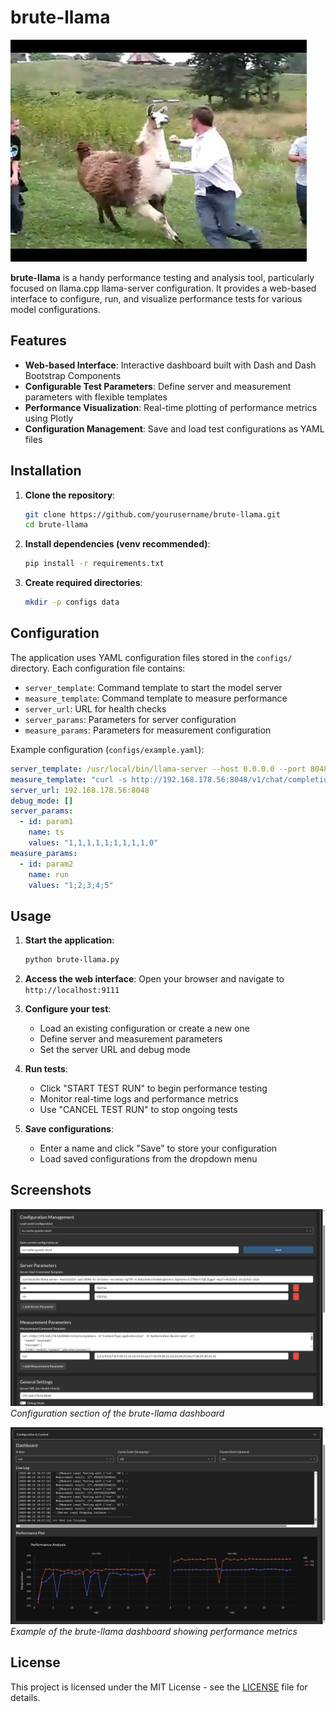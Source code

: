# brute-llama

![A brutal llama](assets/brute-llama-01.png)

**brute-llama** is a handy performance testing and analysis tool, particularly focused on llama.cpp llama-server configuration. It provides a web-based interface to configure, run, and visualize performance tests for various model configurations.

## Features

- **Web-based Interface**: Interactive dashboard built with Dash and Dash Bootstrap Components
- **Configurable Test Parameters**: Define server and measurement parameters with flexible templates
- **Performance Visualization**: Real-time plotting of performance metrics using Plotly
- **Configuration Management**: Save and load test configurations as YAML files

## Installation

1. **Clone the repository**:
   ```bash
   git clone https://github.com/yourusername/brute-llama.git
   cd brute-llama
   ```

2. **Install dependencies (venv recommended)**:
   ```bash
   pip install -r requirements.txt
   ```

3. **Create required directories**:
   ```bash
   mkdir -p configs data
   ```

## Configuration

The application uses YAML configuration files stored in the `configs/` directory. Each configuration file contains:

- `server_template`: Command template to start the model server
- `measure_template`: Command template to measure performance
- `server_url`: URL for health checks
- `server_params`: Parameters for server configuration
- `measure_params`: Parameters for measurement configuration

Example configuration (`configs/example.yaml`):
```yaml
server_template: /usr/local/bin/llama-server --host 0.0.0.0 --port 8048 -fa -sm none --no-mmap -ngl 99 -m /data/disk1/models/gemma-3/gemma-3-270m-it-Q8_0.gguf -mg 0 -ctk q8_0 -ctv q8_0 --jinja -ts {{ts}}
measure_template: "curl -s http://192.168.178.56:8048/v1/chat/completions -H \"Content-Type: application/json\" -H \"Authorization: Bearer none\" -d '{\"model\": \"anymodel\", \"messages\": [{\"role\": \"system\", \"content\": \"give short answers.\"}, {\"role\": \"user\", \"content\": \"Hi.\"}] }' | jq '.timings.predicted_per_second'"
server_url: 192.168.178.56:8048
debug_mode: []
server_params:
  - id: param1
    name: ts
    values: "1,1,1,1,1;1,1,1,1,0"
measure_params:
  - id: param2
    name: run
    values: "1;2;3;4;5"
```

## Usage

1. **Start the application**:
   ```bash
   python brute-llama.py
   ```

2. **Access the web interface**:
   Open your browser and navigate to `http://localhost:9111`

3. **Configure your test**:
   - Load an existing configuration or create a new one
   - Define server and measurement parameters
   - Set the server URL and debug mode

4. **Run tests**:
   - Click "START TEST RUN" to begin performance testing
   - Monitor real-time logs and performance metrics
   - Use "CANCEL TEST RUN" to stop ongoing tests

5. **Save configurations**:
   - Enter a name and click "Save" to store your configuration
   - Load saved configurations from the dropdown menu

## Screenshots

![Dashboard Screenshot](assets/screenshot-00.png)
*Configuration section of the brute-llama dashboard*


![Dashboard Screenshot](assets/screenshot-01.png)
*Example of the brute-llama dashboard showing performance metrics*

## License

This project is licensed under the MIT License - see the [LICENSE](LICENSE) file for details.
